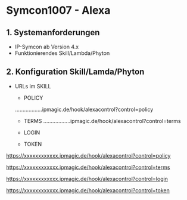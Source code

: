 # Symcon1007 - Alexa

## 1. Systemanforderungen
- IP-Symcon ab Version 4.x
- Funktionierendes Skill/Lambda/Phyton

## 2. Konfiguration Skill/Lamda/Phyton

* URLs im SKILL
  * POLICY
  
  ..................ipmagic.de/hook/alexacontrol?control=policy

  * TERMS
  ..................ipmagic.de/hook/alexacontrol?control=terms

  * LOGIN
  
  * TOKEN
  
 

https://xxxxxxxxxxxx.ipmagic.de/hook/alexacontrol?control=policy


https://xxxxxxxxxxxx.ipmagic.de/hook/alexacontrol?control=terms


https://xxxxxxxxxxxx.ipmagic.de/hook/alexacontrol?control=login


https://xxxxxxxxxxxx.ipmagic.de/hook/alexacontrol?control=token

